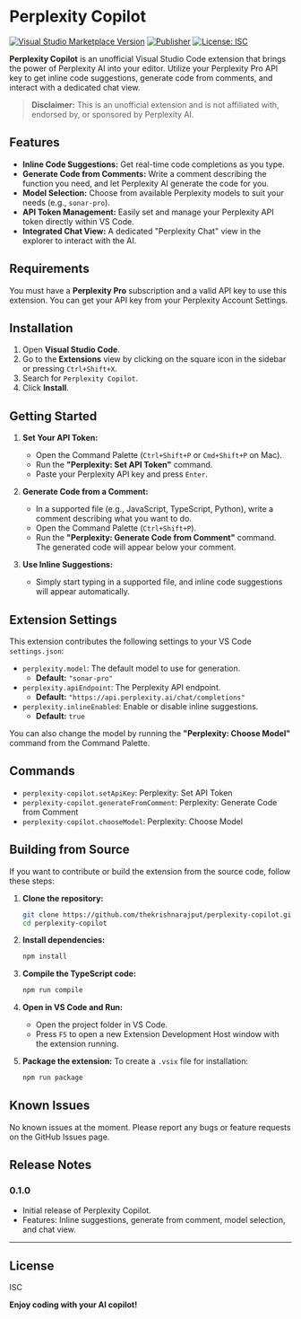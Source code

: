 # Perplexity Copilot

[![Visual Studio Marketplace Version](https://img.shields.io/visual-studio-marketplace/v/thekrishnarajput.perplexity-copilot?style=for-the-badge&label=VS%20Marketplace)](https://marketplace.visualstudio.com/items?itemName=thekrishnarajput.perplexity-copilot)
[![Publisher](https://img.shields.io/visual-studio-marketplace/p/thekrishnarajput.perplexity-copilot?style=for-the-badge)](https://marketplace.visualstudio.com/publishers/thekrishnarajput)
[![License: ISC](https://img.shields.io/badge/License-ISC-blue.svg?style=for-the-badge)](https://opensource.org/licenses/ISC)

**Perplexity Copilot** is an unofficial Visual Studio Code extension that brings the power of Perplexity AI into your editor. Utilize your Perplexity Pro API key to get inline code suggestions, generate code from comments, and interact with a dedicated chat view.

> **Disclaimer:** This is an unofficial extension and is not affiliated with, endorsed by, or sponsored by Perplexity AI.

## Features

*   **Inline Code Suggestions:** Get real-time code completions as you type.
*   **Generate Code from Comments:** Write a comment describing the function you need, and let Perplexity AI generate the code for you.
*   **Model Selection:** Choose from available Perplexity models to suit your needs (e.g., `sonar-pro`).
*   **API Token Management:** Easily set and manage your Perplexity API token directly within VS Code.
*   **Integrated Chat View:** A dedicated "Perplexity Chat" view in the explorer to interact with the AI.

## Requirements

You must have a **Perplexity Pro** subscription and a valid API key to use this extension. You can get your API key from your Perplexity Account Settings.

## Installation

1.  Open **Visual Studio Code**.
2.  Go to the **Extensions** view by clicking on the square icon in the sidebar or pressing `Ctrl+Shift+X`.
3.  Search for `Perplexity Copilot`.
4.  Click **Install**.

## Getting Started

1.  **Set Your API Token:**
    *   Open the Command Palette (`Ctrl+Shift+P` or `Cmd+Shift+P` on Mac).
    *   Run the **"Perplexity: Set API Token"** command.
    *   Paste your Perplexity API key and press `Enter`.

2.  **Generate Code from a Comment:**
    *   In a supported file (e.g., JavaScript, TypeScript, Python), write a comment describing what you want to do.
    *   Open the Command Palette (`Ctrl+Shift+P`).
    *   Run the **"Perplexity: Generate Code from Comment"** command. The generated code will appear below your comment.

3.  **Use Inline Suggestions:**
    *   Simply start typing in a supported file, and inline code suggestions will appear automatically.

## Extension Settings

This extension contributes the following settings to your VS Code `settings.json`:

*   `perplexity.model`: The default model to use for generation.
    *   **Default:** `"sonar-pro"`
*   `perplexity.apiEndpoint`: The Perplexity API endpoint.
    *   **Default:** `"https://api.perplexity.ai/chat/completions"`
*   `perplexity.inlineEnabled`: Enable or disable inline suggestions.
    *   **Default:** `true`

You can also change the model by running the **"Perplexity: Choose Model"** command from the Command Palette.

## Commands

*   `perplexity-copilot.setApiKey`: Perplexity: Set API Token
*   `perplexity-copilot.generateFromComment`: Perplexity: Generate Code from Comment
*   `perplexity-copilot.chooseModel`: Perplexity: Choose Model

## Building from Source

If you want to contribute or build the extension from the source code, follow these steps:

1.  **Clone the repository:**
    ```bash
    git clone https://github.com/thekrishnarajput/perplexity-copilot.git
    cd perplexity-copilot
    ```

2.  **Install dependencies:**
    ```bash
    npm install
    ```

3.  **Compile the TypeScript code:**
    ```bash
    npm run compile
    ```

4.  **Open in VS Code and Run:**
    *   Open the project folder in VS Code.
    *   Press `F5` to open a new Extension Development Host window with the extension running.

5.  **Package the extension:**
    To create a `.vsix` file for installation:
    ```bash
    npm run package
    ```

## Known Issues

No known issues at the moment. Please report any bugs or feature requests on the GitHub Issues page.

## Release Notes

### 0.1.0

*   Initial release of Perplexity Copilot.
*   Features: Inline suggestions, generate from comment, model selection, and chat view.

---

## License

ISC

**Enjoy coding with your AI copilot!**
